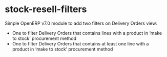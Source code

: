 stock-resell-filters
===================
Simple OpenERP v7.0 module to add two filters on Delivery Orders view:
- One to filter Delivery Orders that contains lines with a product in ‘make to stock’ procurement method
- One to filter Delivery Orders that contains at least one line with a product in ‘make to stock’ procurement method
